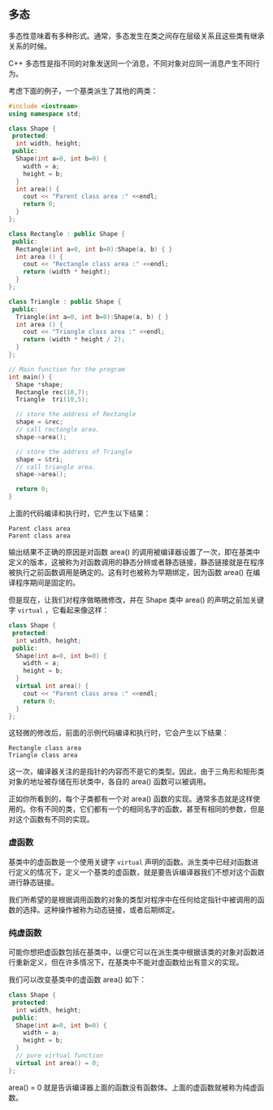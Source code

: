 ## 多态

多态性意味着有多种形式。通常，多态发生在类之间存在层级关系且这些类有继承关系的时候。

C++ 多态性是指不同的对象发送同一个消息，不同对象对应同一消息产生不同行为。

考虑下面的例子，一个基类派生了其他的两类：

```c++
#include <iostream>
using namespace std;

class Shape {
 protected:
  int width, height;
 public:
  Shape(int a=0, int b=0) {
    width = a;
    height = b;
  }
  int area() {
    cout << "Parent class area :" <<endl;
    return 0;
  }
};

class Rectangle : public Shape {
 public:
  Rectangle(int a=0, int b=0):Shape(a, b) { }
  int area () {
    cout << "Rectangle class area :" <<endl;
    return (width * height);
  }
};

class Triangle : public Shape {
 public:
  Triangle(int a=0, int b=0):Shape(a, b) { }
  int area () {
    cout << "Triangle class area :" <<endl;
    return (width * height / 2);
  }
};

// Main function for the program
int main() {
  Shape *shape;
  Rectangle rec(10,7);
  Triangle  tri(10,5);

  // store the address of Rectangle
  shape = &rec;
  // call rectangle area.
  shape->area();

  // store the address of Triangle
  shape = &tri;
  // call triangle area.
  shape->area();

  return 0;
}
```

上面的代码编译和执行时，它产生以下结果：

```
Parent class area
Parent class area
```

输出结果不正确的原因是对函数 area() 的调用被编译器设置了一次，即在基类中定义的版本，这被称为对函数调用的静态分辨或者静态链接，静态链接就是在程序被执行之前函数调用是确定的。这有时也被称为早期绑定，因为函数 area() 在编译程序期间是固定的。

但是现在，让我们对程序做略微修改，并在 Shape 类中 area() 的声明之前加关键字 `virtual` ，它看起来像这样：

```c++
class Shape {
 protected:
  int width, height;
 public:
  Shape(int a=0, int b=0) {
    width = a;
    height = b;
  }
  virtual int area() {
    cout << "Parent class area :" <<endl;
    return 0;
  }
};
```

这轻微的修改后，前面的示例代码编译和执行时，它会产生以下结果：

```
Rectangle class area
Triangle class area
```

这一次，编译器关注的是指针的内容而不是它的类型。因此，由于三角形和矩形类对象的地址被存储在形状类中，各自的 area() 函数可以被调用。

正如你所看到的，每个子类都有一个对 area() 函数的实现。通常多态就是这样使用的。你有不同的类，它们都有一个的相同名字的函数，甚至有相同的参数，但是对这个函数有不同的实现。

### 虚函数

基类中的虚函数是一个使用关键字 `virtual` 声明的函数。派生类中已经对函数进行定义的情况下，定义一个基类的虚函数，就是要告诉编译器我们不想对这个函数进行静态链接。

我们所希望的是根据调用函数的对象的类型对程序中在任何给定指针中被调用的函数的选择。这种操作被称为动态链接，或者后期绑定。

### 纯虚函数

可能你想把虚函数包括在基类中，以便它可以在派生类中根据该类的对象对函数进行重新定义，但在许多情况下，在基类中不能对虚函数给出有意义的实现。

我们可以改变基类中的虚函数 area() 如下：

```c++
class Shape {
 protected:
  int width, height;
 public:
  Shape(int a=0, int b=0) {
    width = a;
    height = b;
  }
  // pure virtual function
  virtual int area() = 0;
};
```

area() = 0 就是告诉编译器上面的函数没有函数体。上面的虚函数就被称为纯虚函数。